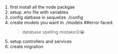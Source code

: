 1. first install all the node packgae
2. setup .env file with variables
3. config datbase in sequelize ./config
4. create models you want in ./models
   ##error faced:
   > database spelling mistake😥😭
5. setup controllers and services
6. create migration
